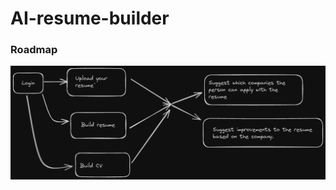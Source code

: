 # AI-resume-builder


### Roadmap

![Roadmap](https://github.com/Rajathbharadwaj/AI-resume-builder/blob/main/roadmap.png)
